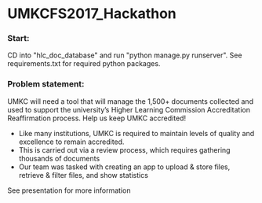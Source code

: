 # UMKCFS2017_Hackathon

### Start:
CD into "hlc_doc_database" and run "python manage.py runserver". See requirements.txt for required python packages. 

### Problem statement:

UMKC will need a tool that will manage the 1,500+ documents collected and used to support the university’s Higher Learning Commission Accreditation Reaffirmation process. Help us keep UMKC accredited!
* Like many institutions, UMKC is required to maintain levels of quality and excellence to remain accredited. 
* This is carried out via a review process, which requires gathering thousands of documents 
* Our team was tasked with creating an app to upload & store files, retrieve & filter files, and show statistics

See presentation for more information